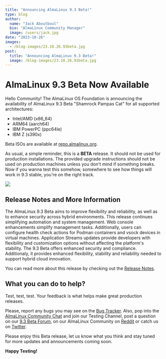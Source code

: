 ```yaml
---
title: "Announcing AlmaLinux 9.3 Beta!"
type: blog
author:
  name: "Jack Aboutboul"
  bio: "AlmaLinux Community Manager"
  image: /users/jack.jpg
date: "2023-10-26"
images:
  - /blog-images/23.10.26.93beta.jpg
post:
  title: "Announcing AlmaLinux 9.3 Beta!"
  image: /blog-images/23.10.26.93beta.jpg
---
```


# AlmaLinux 9.3 Beta Now Available

Hello Community! The AlmaLinux OS Foundation is announcing the availability of AlmaLinux 9.3 Beta "Shamrock Pampas Cat" for all supported architectures:

- Intel/AMD (x86_64)
- ARM64 (aarch64)
- IBM PowerPC (ppc64le)
- IBM Z (s390x)

Beta ISOs are available at [repo.almalinux.org](https://repo.almalinux.org/almalinux/9.3-beta/isos/).

As usual, a simple reminder, this is a **BETA** release. It should not be used for production installations. The provided upgrade instructions should not be used on production machines unless you don't mind if something breaks. Now if you wanna test this somehow, somewhere to see how things will work in 9.3 stable, you're on the right track.

![](https://hackmd.io/_uploads/BkAyz9GZp.jpg)

## Release Notes and More Information

The AlmaLinux 9.3 Beta aims to improve flexibility and reliability, as well as to enhance security across hybrid environments. This release continues simplifying automation and system management. Web console enhancements simplify management tasks. Additionally, users can configure health check actions for Podman containers and vsock devices in virtual machines. Application Streams updates provide developers with flexibility and customization options without affecting the platform's stability. The 9.3 Beta offers enhanced security and compliance. Additionaly, it provides enhanced flexibility, stability and reliability needed to support hybrid cloud innovation.

You can read more about this release by checking out the [Release Notes](https://wiki.almalinux.org/release-notes/9.3-beta.html).

## What you can do to help?

Test, test, test. Your feedback is what helps make great production releases.

Please, report any bugs you may see on the [Bug Tracker](https://bugs.almalinux.org/). Also, pop into the [AlmaLinux Community Chat](https://chat.almalinux.org) and join our Testing Channel, post a question on our [9.3 Beta Forum](https://forums.almalinux.org/c/devel/9-3-beta/29), on our AlmaLinux Community on [Reddit](https://reddit.com/r/almalinux) or catch us on [Twitter](https://twitter.com/almalinux).

Please enjoy this Beta release, let us know what you think and stay tuned for more updates and announcements coming soon.

**Happy Testing!**
